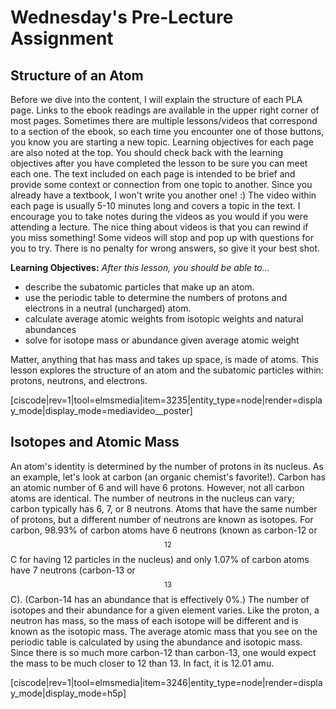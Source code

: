 # Wednesday's Pre-Lecture Assignment

<div style="float:right;margin:auto"><ebook-button title="Atomic Structure" link="https://genchem.science.psu.edu/01-1-atomic-structure"></ebook-button></div>

## Structure of an Atom

Before we dive into the content, I will explain the structure of each PLA page.  Links to the ebook readings are available in the upper right corner of most pages.  Sometimes there are multiple lessons/videos that correspond to a section of the ebook, so each time you encounter one of those buttons, you know you are starting a new topic.
Learning objectives for each page are also noted at the top.  You should check back with the learning objectives after you have completed the lesson to be sure you can meet each one.
The text included on each page is intended to be brief and provide some context or connection from one topic to another.  Since you already have a textbook, I won't write you another one! :)
The video within each page is usually 5-10 minutes long and covers a topic in the text.  I encourage you to take notes during the videos as you would if you were attending a lecture.  The nice thing about videos is that you can rewind if you miss something! Some videos will stop and pop up with questions for you to try.  There is no penalty for wrong answers, so give it your best shot.  


**Learning Objectives:** _After this lesson, you should be able to…_

* describe the subatomic particles that make up an atom.
* use the periodic table to determine the numbers of protons and electrons in a neutral (uncharged) atom.
* calculate average atomic weights from isotopic weights and natural abundances
* solve for isotope mass or abundance given average atomic weight

Matter, anything that has mass and takes up space, is made of atoms. This lesson explores the structure of an atom and the subatomic particles within: protons, neutrons, and electrons. 

[ciscode|rev=1|tool=elmsmedia|item=3235|entity_type=node|render=display_mode|display_mode=mediavideo__poster]


## Isotopes and Atomic Mass

An atom's identity is determined by the number of protons in its nucleus. As an example, let's look at carbon (an organic chemist's favorite!). Carbon has an atomic number of 6 and will have 6 protons. However, not all carbon atoms are identical. The number of neutrons in the nucleus can vary; carbon typically has 6, 7, or 8 neutrons. Atoms that have the same number of protons, but a different number of neutrons are known as isotopes. For carbon, 98.93% of carbon atoms have 6 neutrons (known as carbon-12 or $$^{12}$$C for having 12 particles in the nucleus) and only 1.07% of carbon atoms have 7 neutrons (carbon-13 or $$^{13}$$C). (Carbon-14 has an abundance that is effectively 0%.)
The number of isotopes and their abundance for a given element varies. Like the proton, a neutron has mass, so the mass of each isotope will be different and is known as the isotopic mass. The average atomic mass that you see on the periodic table is calculated by using the abundance and isotopic mass. Since there is so much more carbon-12 than carbon-13, one would expect the mass to be much closer to 12 than 13. In fact, it is 12.01 amu.


[ciscode|rev=1|tool=elmsmedia|item=3246|entity_type=node|render=display_mode|display_mode=h5p]



